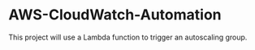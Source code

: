 # AWS-CloudWatch-Automation

This project will use a Lambda function to trigger an autoscaling group. 
